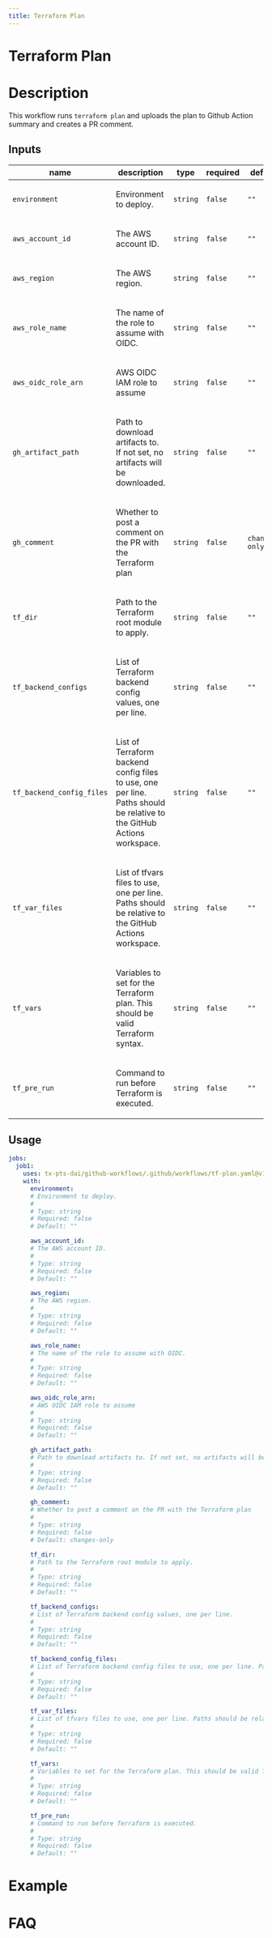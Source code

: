 ```yaml
---
title: Terraform Plan
---
```


<!-- action-docs-header source=".github/workflows/tf-plan.yaml" -->
# Terraform Plan
<!-- action-docs-header source=".github/workflows/tf-plan.yaml" -->

# Description

This workflow runs `terraform plan` and uploads the plan to Github Action summary and creates a PR comment.

<!-- action-docs-inputs source=".github/workflows/tf-plan.yaml" -->
## Inputs

| name | description | type | required | default |
| --- | --- | --- | --- | --- |
| `environment` | <p>Environment to deploy.</p> | `string` | `false` | `""` |
| `aws_account_id` | <p>The AWS account ID.</p> | `string` | `false` | `""` |
| `aws_region` | <p>The AWS region.</p> | `string` | `false` | `""` |
| `aws_role_name` | <p>The name of the role to assume with OIDC.</p> | `string` | `false` | `""` |
| `aws_oidc_role_arn` | <p>AWS OIDC IAM role to assume</p> | `string` | `false` | `""` |
| `gh_artifact_path` | <p>Path to download artifacts to. If not set, no artifacts will be downloaded.</p> | `string` | `false` | `""` |
| `gh_comment` | <p>Whether to post a comment on the PR with the Terraform plan</p> | `string` | `false` | `changes-only` |
| `tf_dir` | <p>Path to the Terraform root module to apply.</p> | `string` | `false` | `""` |
| `tf_backend_configs` | <p>List of Terraform backend config values, one per line.</p> | `string` | `false` | `""` |
| `tf_backend_config_files` | <p>List of Terraform backend config files to use, one per line. Paths should be relative to the GitHub Actions workspace.</p> | `string` | `false` | `""` |
| `tf_var_files` | <p>List of tfvars files to use, one per line. Paths should be relative to the GitHub Actions workspace.</p> | `string` | `false` | `""` |
| `tf_vars` | <p>Variables to set for the Terraform plan. This should be valid Terraform syntax.</p> | `string` | `false` | `""` |
| `tf_pre_run` | <p>Command to run before Terraform is executed.</p> | `string` | `false` | `""` |
<!-- action-docs-inputs source=".github/workflows/tf-plan.yaml" -->

<!-- action-docs-outputs source=".github/workflows/tf-plan.yaml" -->

<!-- action-docs-outputs source=".github/workflows/tf-plan.yaml" -->

<!-- action-docs-usage source=".github/workflows/tf-plan.yaml" project="tx-pts-dai/github-workflows/.github/workflows/tf-plan.yaml" version="v1" -->
## Usage

```yaml
jobs:
  job1:
    uses: tx-pts-dai/github-workflows/.github/workflows/tf-plan.yaml@v1
    with:
      environment:
      # Environment to deploy.
      #
      # Type: string
      # Required: false
      # Default: ""

      aws_account_id:
      # The AWS account ID.
      #
      # Type: string
      # Required: false
      # Default: ""

      aws_region:
      # The AWS region.
      #
      # Type: string
      # Required: false
      # Default: ""

      aws_role_name:
      # The name of the role to assume with OIDC.
      #
      # Type: string
      # Required: false
      # Default: ""

      aws_oidc_role_arn:
      # AWS OIDC IAM role to assume
      #
      # Type: string
      # Required: false
      # Default: ""

      gh_artifact_path:
      # Path to download artifacts to. If not set, no artifacts will be downloaded.
      #
      # Type: string
      # Required: false
      # Default: ""

      gh_comment:
      # Whether to post a comment on the PR with the Terraform plan
      #
      # Type: string
      # Required: false
      # Default: changes-only

      tf_dir:
      # Path to the Terraform root module to apply.
      #
      # Type: string
      # Required: false
      # Default: ""

      tf_backend_configs:
      # List of Terraform backend config values, one per line.
      #
      # Type: string
      # Required: false
      # Default: ""

      tf_backend_config_files:
      # List of Terraform backend config files to use, one per line. Paths should be relative to the GitHub Actions workspace.
      #
      # Type: string
      # Required: false
      # Default: ""

      tf_var_files:
      # List of tfvars files to use, one per line. Paths should be relative to the GitHub Actions workspace.
      #
      # Type: string
      # Required: false
      # Default: ""

      tf_vars:
      # Variables to set for the Terraform plan. This should be valid Terraform syntax.
      #
      # Type: string
      # Required: false
      # Default: ""

      tf_pre_run:
      # Command to run before Terraform is executed.
      #
      # Type: string
      # Required: false
      # Default: ""
```
<!-- action-docs-usage source=".github/workflows/tf-plan.yaml" project="tx-pts-dai/github-workflows/.github/workflows/tf-plan.yaml" version="v1" -->

# Example

# FAQ
